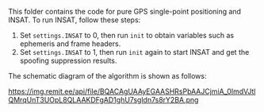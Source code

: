 This folder contains the code for pure GPS single-point positioning and INSAT. To run INSAT, follow these steps:

1. Set `settings.INSAT` to 0, then run `init` to obtain variables such as ephemeris and frame headers.
2. Set `settings.INSAT` to 1, then run `init` again to start INSAT and get the spoofing suppression results.

The schematic diagram of the algorithm is shown as follows:

https://img.remit.ee/api/file/BQACAgUAAyEGAASHRsPbAAJCjmiA_0ImdVJtlQMrqUnT3UOpL8QLAAKDFgAD1ghU7sgldn7s8rY2BA.png

